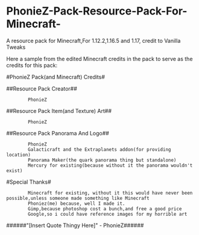 # PhonieZ-Pack-Resource-Pack-For-Minecraft-

A resource pack for Minecraft,For 1.12.2,1.16.5 and 1.17, credit to Vanilla Tweaks

Here a sample from the edited Minecraft credits in the pack to serve as the credits for this pack:

#PhonieZ Pack(and Minecraft) Credits#


##Resource Pack Creator##

            PhonieZ

##Resource Pack Item(and Texture) Art##

            PhonieZ

##Resource Pack Panorama And Logo##

            PhonieZ
            Galacticraft and the Extraplanets addon(for providing location)
            Panorama Maker(the quark panorama thing but standalone)
            Mercury for existing(because without it the panorama wouldn't exist)

#Special Thanks#

            Minecraft for existing, without it this would have never been possible,unless someone made something like Minecraft
            Phoniez(me) because, well I made it.
            Gimp,because photoshop cost a bunch,and free a good price
            Google,so i could have reference images for my horrible art


######"[Insert Quote Thingy Here]" - PhonieZ######
